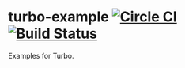 # turbo-example [![Circle CI](https://circleci.com/gh/vaporz/turbo-example.svg?style=shield)](https://circleci.com/gh/vaporz/turbo-example) [![Build Status](https://travis-ci.org/vaporz/turbo-example.svg?branch=master)](https://travis-ci.org/vaporz/turbo-example) 
Examples for Turbo.

